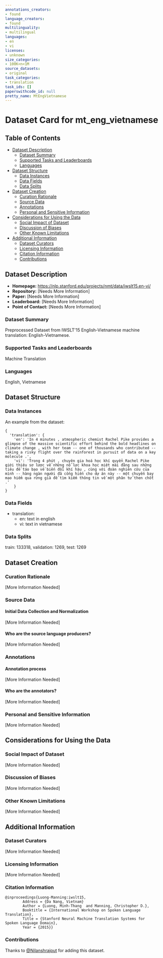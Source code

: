 ```yaml
---
annotations_creators:
- found
language_creators:
- found
multilinguality:
- multilingual
languages:
- en
- vi
licenses:
- unknown
size_categories:
- 100K<n<1M
source_datasets:
- original
task_categories:
- translation
task_ids: []
paperswithcode_id: null
pretty_name: MtEngVietnamese
---
```


# Dataset Card for mt_eng_vietnamese

## Table of Contents
- [Dataset Description](#dataset-description)
  - [Dataset Summary](#dataset-summary)
  - [Supported Tasks and Leaderboards](#supported-tasks-and-leaderboards)
  - [Languages](#languages)
- [Dataset Structure](#dataset-structure)
  - [Data Instances](#data-instances)
  - [Data Fields](#data-fields)
  - [Data Splits](#data-splits)
- [Dataset Creation](#dataset-creation)
  - [Curation Rationale](#curation-rationale)
  - [Source Data](#source-data)
  - [Annotations](#annotations)
  - [Personal and Sensitive Information](#personal-and-sensitive-information)
- [Considerations for Using the Data](#considerations-for-using-the-data)
  - [Social Impact of Dataset](#social-impact-of-dataset)
  - [Discussion of Biases](#discussion-of-biases)
  - [Other Known Limitations](#other-known-limitations)
- [Additional Information](#additional-information)
  - [Dataset Curators](#dataset-curators)
  - [Licensing Information](#licensing-information)
  - [Citation Information](#citation-information)
  - [Contributions](#contributions)

## Dataset Description

- **Homepage:** https://nlp.stanford.edu/projects/nmt/data/iwslt15.en-vi/
- **Repository:** [Needs More Information]
- **Paper:** [Needs More Information]
- **Leaderboard:** [Needs More Information]
- **Point of Contact:** [Needs More Information]

### Dataset Summary

Preprocessed Dataset from IWSLT'15 English-Vietnamese machine translation: English-Vietnamese.

### Supported Tasks and Leaderboards

Machine Translation 

### Languages

English, Vietnamese

## Dataset Structure

### Data Instances

An example from the dataset:
```
{
  'translation': {
    'en': 'In 4 minutes , atmospheric chemist Rachel Pike provides a glimpse of the massive scientific effort behind the bold headlines on climate change , with her team -- one of thousands who contributed -- taking a risky flight over the rainforest in pursuit of data on a key molecule .', 
    'vi': 'Trong 4 phút , chuyên gia hoá học khí quyển Rachel Pike giới thiệu sơ lược về những nỗ lực khoa học miệt mài đằng sau những tiêu đề táo bạo về biến đổi khí hậu , cùng với đoàn nghiên cứu của mình -- hàng ngàn người đã cống hiến cho dự án này -- một chuyến bay mạo hiểm qua rừng già để tìm kiếm thông tin về một phân tử then chốt .'
    }
}
```


### Data Fields

- translation:
  - en: text in english
  - vi: text in vietnamese


### Data Splits

train: 133318, validation: 1269, test: 1269

## Dataset Creation

### Curation Rationale

[More Information Needed]

### Source Data

#### Initial Data Collection and Normalization

[More Information Needed]

#### Who are the source language producers?

[More Information Needed]

### Annotations

#### Annotation process

[More Information Needed]

#### Who are the annotators?

[More Information Needed]

### Personal and Sensitive Information

[More Information Needed]

## Considerations for Using the Data

### Social Impact of Dataset

[More Information Needed]

### Discussion of Biases

[More Information Needed]

### Other Known Limitations

[More Information Needed]

## Additional Information

### Dataset Curators

[More Information Needed]

### Licensing Information

[More Information Needed]

### Citation Information

```
@inproceedings{Luong-Manning:iwslt15,
        Address = {Da Nang, Vietnam}
        Author = {Luong, Minh-Thang  and Manning, Christopher D.},
        Booktitle = {International Workshop on Spoken Language Translation},
        Title = {Stanford Neural Machine Translation Systems for Spoken Language Domain},
        Year = {2015}}

```

### Contributions

Thanks to [@Nilanshrajput](https://github.com/Nilanshrajput) for adding this dataset.
